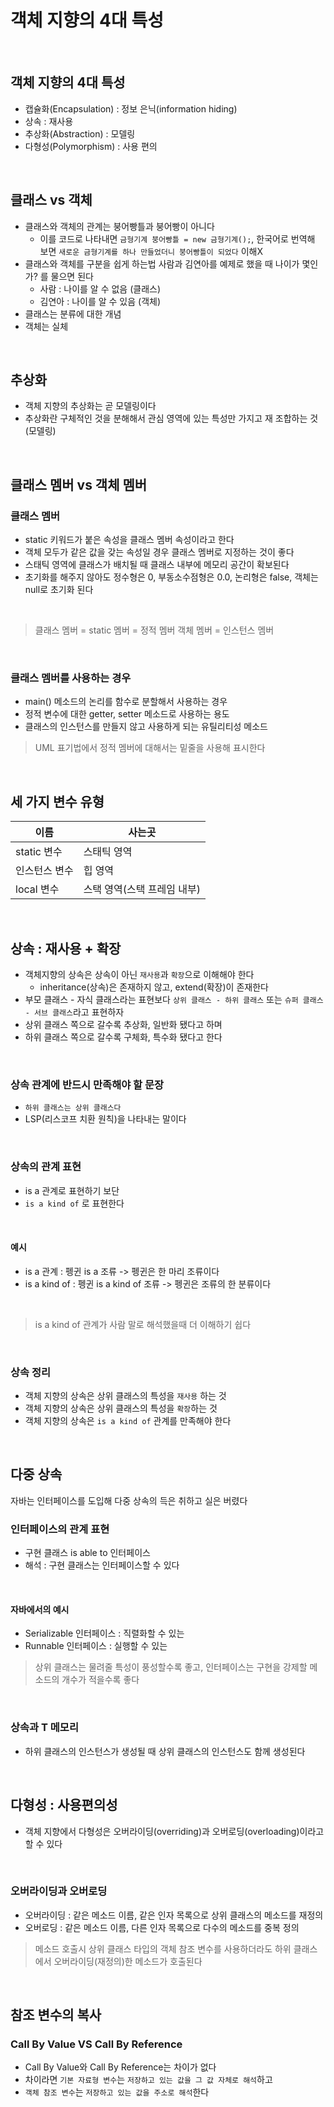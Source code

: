 # 객체 지향의 4대 특성
<br>

## 객체 지향의 4대 특성
- 캡슐화(Encapsulation) : 정보 은닉(information hiding)
- 상속 : 재사용
- 추상화(Abstraction) : 모델링
- 다형성(Polymorphism) : 사용 편의
<br>

## 클래스 vs 객체
- 클래스와 객체의 관계는 붕어빵틀과 붕어빵이 아니다
  - 이를 코드로 나타내면 `금형기계 붕어빵틀 = new 금형기계();`, 한국어로 번역해 보면 `새로운 금형기계를 하나 만들었더니 붕어빵틀이 되었다` 이해X
- 클래스와 객체를 구분을 쉽게 하는법 사람과 김연아를 예제로 했을 때 나이가 몇인가? 를 물으면 된다
  - 사람 : 나이를 알 수 없음 (클래스) 
  - 김연아 : 나이를 알 수 있음 (객체)
- 클래스는 분류에 대한 개념
- 객체는 실체
<br>

## 추상화
- 객체 지향의 추상화는 곧 모델링이다
- 추상화란 구체적인 것을 분해해서 관심 영역에 있는 특성만 가지고 재 조합하는 것 (모델링)
<br>

## 클래스 멤버 vs 객체 멤버
### 클래스 멤버
- static 키워드가 붙은 속성을 클래스 멤버 속성이라고 한다
- 객체 모두가 같은 값을 갖는 속성일 경우 클래스 멤버로 지정하는 것이 좋다
- 스태틱 영역에 클래스가 배치될 때 클래스 내부에 메모리 공간이 확보된다
- 초기화를 해주지 않아도 정수형은 0, 부동소수점형은 0.0, 논리형은 false, 객체는 null로 초기화 된다
<br>

> 클래스 멤버 = static 멤버 = 정적 멤버
> 객체 멤버 = 인스턴스 멤버

<br>

### 클래스 멤버를 사용하는 경우
- main() 메소드의 논리를 함수로 분할해서 사용하는 경우
- 정적 변수에 대한 getter, setter 메소드로 사용하는 용도
- 클래스의 인스턴스를 만들지 않고 사용하게 되는 유틸리티성 메소드

> UML 표기법에서 정적 멤버에 대해서는 밑줄을 사용해 표시한다
<br>

## 세 가지 변수 유형
|이름 | 사는곳 |
|---| -----| 
| static 변수 | 스태틱 영역 |
| 인스턴스 변수 | 힙 영역 |
| local 변수 | 스택 영역(스택 프레임 내부) |
<br>

## 상속 : 재사용 + 확장
- 객체지향의 상속은 상속이 아닌 `재사용`과 `확장`으로 이해해야 한다
  - inheritance(상속)은 존재하지 않고, extend(확장)이 존재한다
- 부모 클래스 - 자식 클래스라는 표현보다 `상위 클래스 - 하위 클래스` 또는 `슈퍼 클래스 - 서브 클래스`라고 표현하자
- 상위 클래스 쪽으로 갈수록 추상화, 일반화 됐다고 하며
- 하위 클래스 쪽으로 갈수록 구체화, 특수화 됐다고 한다

<br>

### 상속 관계에 반드시 만족해야 할 문장
- `하위 클래스는 상위 클래스다`
- LSP(리스코프 치환 원칙)을 나타내는 말이다
<br>

### 상속의 관계 표현
- is a 관계로 표현하기 보단
- `is a kind of` 로 표현한다
<br>

#### 예시
- is a 관계 : 펭귄 is a 조류 -> 펭귄은 한 마리 조류이다
- is a kind of : 펭귄 is a kind of 조류 -> 펭귄은 조류의 한 분류이다
<br>

> is a kind of 관계가 사람 말로 해석했을때 더 이해하기 쉽다

<br>

### 상속 정리
- 객체 지향의 상속은 상위 클래스의 특성을 `재사용` 하는 것
- 객체 지향의 상속은 상위 클래스의 특성을 `확장`하는 것
- 객체 지향의 상속은 `is a kind of` 관계를 만족해야 한다
<br>

## 다중 상속
자바는 인터페이스를 도입해 다중 상속의 득은 취하고 실은 버렸다
<br>

### 인터페이스의 관계 표현
- 구현 클래스 is able to 인터페이스
- 해석 : 구현 클래스는 인터페이스할 수 있다
<br>

#### 자바에서의 예시
- Serializable 인터페이스 : 직렬화할 수 있는
- Runnable 인터페이스 : 실행할 수 있는

> 상위 클래스는 물려줄 특성이 풍성할수록 좋고, 인터페이스는 구현을 강제할 메소드의 개수가 적을수록 좋다

<br>

### 상속과 T 메모리
- 하위 클래스의 인스턴스가 생성될 때 상위 클래스의 인스턴스도 함께 생성된다
<br>

## 다형성 : 사용편의성
- 객체 지향에서 다형성은 오버라이딩(overriding)과 오버로딩(overloading)이라고 할 수 있다
<br>

### 오버라이딩과 오버로딩
- 오버라이딩 : 같은 메소드 이름, 같은 인자 목록으로 상위 클래스의 메소드를 재정의
- 오버로딩 : 같은 메소드 이름, 다른 인자 목록으로 다수의 메소드를 중복 정의

> 메소드 호출시 상위 클래스 타입의 객체 참조 변수를 사용하더라도 하위 클래스에서 오버라이딩(재정의)한 메소드가 호출된다
<br>

## 참조 변수의 복사
### Call By Value VS Call By Reference 
- Call By Value와 Call By Reference는 차이가 없다
- 차이라면 `기본 자료형 변수`는 `저장하고 있는 값을 그 값 자체로 해석`하고
- `객체 참조 변수`는 `저장하고 있는 값을 주소로 해석`한다
<br>


